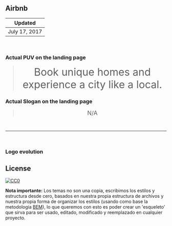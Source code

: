 ## Airbnb

<table>
	<thead>
		<tr><th align="center">Updated</th></tr>
	</thead>
	<tbody>
		<tr><td align="center">July 17, 2017</td></tr>
	</tbody>
</table>

<br>

### Actual PUV on the landing page

<blockquote align="center">
<font size="6">Book unique homes and experience a city like a local.</font>
</blockquote>

### Actual Slogan on the landing page

<blockquote align="center" font-size="20px">
<font size="4">N/A</font>
</blockquote>

<br>

---

<br>

### Logo evolution




## License

[![CC0](http://mirrors.creativecommons.org/presskit/buttons/88x31/svg/cc-zero.svg)](https://creativecommons.org/publicdomain/zero/1.0/)

**Nota importante:** Los temas no son una copia, escribimos los estilos y estructura desde cero, basados en nuestra propia estructura de archivos y nuestra propia forma de organizar los estilos (usando como base la metodologia [BEM](http://getbem.com/introduction/)), lo que queremos con esto es poder crear un 'esqueleto' que sirva para ser usado, editado, modificado y reemplazado en cualquier proyecto.
